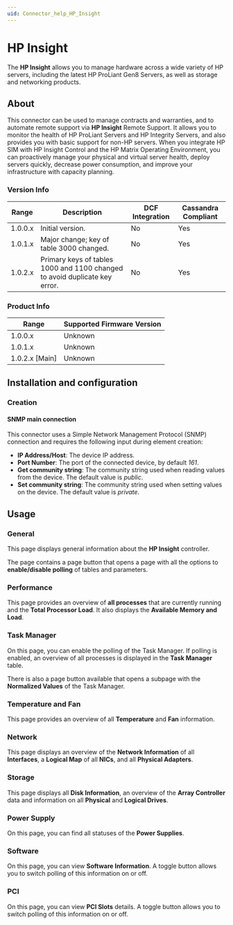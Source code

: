 ```yaml
---
uid: Connector_help_HP_Insight
---
```


# HP Insight

The **HP Insight** allows you to manage hardware across a wide variety of HP servers, including the latest HP ProLiant Gen8 Servers, as well as storage and networking products.

## About

This connector can be used to manage contracts and warranties, and to automate remote support via **HP Insight** Remote Support. It allows you to monitor the health of HP ProLiant Servers and HP Integrity Servers, and also provides you with basic support for non-HP servers. When you integrate HP SIM with HP Insight Control and the HP Matrix Operating Environment, you can proactively manage your physical and virtual server health, deploy servers quickly, decrease power consumption, and improve your infrastructure with capacity planning.

### Version Info

| Range   | Description                                                                | DCF Integration | Cassandra Compliant |
|---------|----------------------------------------------------------------------------|-----------------|---------------------|
| 1.0.0.x | Initial version.                                                           | No              | Yes                 |
| 1.0.1.x | Major change; key of table 3000 changed.                                   | No              | Yes                 |
| 1.0.2.x | Primary keys of tables 1000 and 1100 changed to avoid duplicate key error. | No              | Yes                 |

### Product Info

| Range | Supported Firmware Version |
|------------------|-----------------------------|
| 1.0.0.x          | Unknown                     |
| 1.0.1.x          | Unknown                     |
| 1.0.2.x \[Main\] | Unknown                     |

## Installation and configuration

### Creation

#### SNMP main connection

This connector uses a Simple Network Management Protocol (SNMP) connection and requires the following input during element creation:

- **IP Address/Host**: The device IP address.
- **Port Number**: The port of the connected device, by default *161*.
- **Get community string**: The community string used when reading values from the device. The default value is *public*.
- **Set community string**: The community string used when setting values on the device. The default value is *private*.

## Usage

### General

This page displays general information about the **HP Insight** controller.

The page contains a page button that opens a page with all the options to **enable/disable polling** of tables and parameters.

### Performance

This page provides an overview of **all processes** that are currently running and the **Total Processor Load**. It also displays the **Available Memory and Load**.

### Task Manager

On this page, you can enable the polling of the Task Manager. If polling is enabled, an overview of all processes is displayed in the **Task Manager** table.

There is also a page button available that opens a subpage with the **Normalized Values** of the Task Manager.

### Temperature and Fan

This page provides an overview of all **Temperature** and **Fan** information.

### Network

This page displays an overview of the **Network Information** of all **Interfaces**, a **Logical Map** of all **NICs**, and all **Physical Adapters**.

### Storage

This page displays all **Disk Information**, an overview of the **Array Controller** data and information on all **Physical** and **Logical Drives**.

### Power Supply

On this page, you can find all statuses of the **Power Supplies**.

### Software

On this page, you can view **Software Information**. A toggle button allows you to switch polling of this information on or off.

### PCI

On this page, you can view **PCI Slots** details. A toggle button allows you to switch polling of this information on or off.
